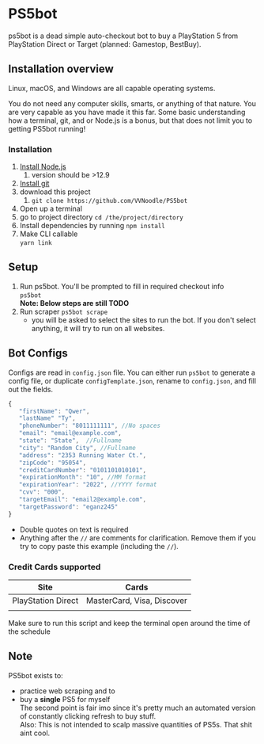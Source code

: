 # PS5bot

ps5bot is a dead simple auto-checkout bot to buy a PlayStation 5 from PlayStation Direct or Target (planned: Gamestop, BestBuy).

## Installation overview

Linux, macOS, and Windows are all capable operating systems.

You do not need any computer skills, smarts, or anything of that nature. You are very capable as you have made it this far. Some basic understanding how a terminal, git, and or Node.js is a bonus, but that does not limit you to getting PS5bot running!

### Installation

 1. [Install Node.js](https://nodejs.org/en/)
    1. version should be >12.9
 2. [Install git](https://git-scm.com/)
 3. download this project
    1. `git clone https://github.com/VVNoodle/PS5bot`
 4. Open up a terminal
 5. go to project directory `cd /the/project/directory`
 6. Install dependencies by running `npm install`
 7. Make CLI callable  
    `yarn link`  

## Setup

 1. Run ps5bot. You'll be prompted to fill in required checkout info  
    `ps5bot`  
    **Note: Below steps are still TODO**  
 2. Run scraper
    `ps5bot scrape`
    - you will be asked to select the sites to run the bot. If you don't select anything, it will try to run on all websites.

## Bot Configs

Configs are read in `config.json` file. You can either run `ps5bot` to generate a config file, or duplicate `configTemplate.json`, rename to `config.json`, and fill out the fields.

```js
{
   "firstName": "Qwer",
   "lastName" "Ty",
   "phoneNumber": "8011111111", //No spaces
   "email": "email@example.com",
   "state": "State",  //Fullname
   "city": "Random City", //Fullname
   "address": "2353 Running Water Ct.",
   "zipCode": "95054",
   "creditCardNumber": "0101101010101",
   "expirationMonth": "10", //MM format
   "expirationYear": "2022", //YYYY format
   "cvv": "000",
   "targetEmail": "email2@example.com",
   "targetPassword": "eganz245"
}
```

- Double quotes on text is required
- Anything after the `//` are comments for clarification. Remove them if you try to copy paste this example (including the `//`).

### Credit Cards supported

| Site               | Cards                      |
|--------------------|----------------------------|
| PlayStation Direct | MasterCard, Visa, Discover |
|                    |                            |

Make sure to run this script and keep the terminal open around the time of the schedule

## Note

PS5bot exists to:

- practice web scraping and to
- buy a **single** PS5 for myself  
The second point is fair imo since it's pretty much an automated version of constantly clicking refresh to buy stuff.  
Also: This is not intended to scalp massive quantities of PS5s. That shit aint cool.
